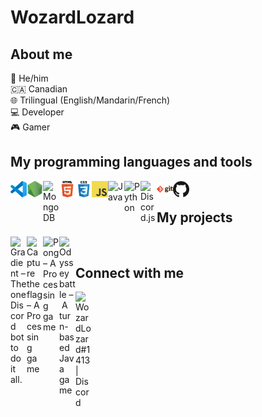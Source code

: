 # WozardLozard

## About me
👨 He/him  
🇨🇦 Canadian  
🌐 Trilingual (English/Mandarin/French)  
💻 Developer  
🎮 Gamer  

## My programming languages and tools
<img align="left" alt="Visual Studio Code" width="26px" src="https://raw.githubusercontent.com/github/explore/80688e429a7d4ef2fca1e82350fe8e3517d3494d/topics/visual-studio-code/visual-studio-code.png" />
<img align="left" alt="Node.js" width="26px" src="https://raw.githubusercontent.com/github/explore/80688e429a7d4ef2fca1e82350fe8e3517d3494d/topics/nodejs/nodejs.png" />
<img align="left" alt="MongoDB" width="26px" src="https://cdn.icon-icons.com/icons2/2415/PNG/512/mongodb_original_logo_icon_146424.png" />
<img align="left" alt="HTML5" width="26px" src="https://raw.githubusercontent.com/github/explore/80688e429a7d4ef2fca1e82350fe8e3517d3494d/topics/html/html.png" />
<img align="left" alt="CSS3" width="26px" src="https://raw.githubusercontent.com/github/explore/80688e429a7d4ef2fca1e82350fe8e3517d3494d/topics/css/css.png" />
<img align="left" alt="JavaScript" width="26px" src="https://raw.githubusercontent.com/github/explore/80688e429a7d4ef2fca1e82350fe8e3517d3494d/topics/javascript/javascript.png" />
<img align="left" alt="Java" width="26px" src="https://cdn.icon-icons.com/icons2/2415/PNG/512/java_original_logo_icon_146458.png" />
<img align="left" alt="Python" width="26px" src="https://upload.wikimedia.org/wikipedia/commons/thumb/0/0a/Python.svg/480px-Python.svg.png" />
<img align="left" alt="Discord.js" width="26px" src="https://i.imgur.com/AfFp7pu.png" />
<img align="left" alt="Git" width="26px" src="https://raw.githubusercontent.com/github/explore/80688e429a7d4ef2fca1e82350fe8e3517d3494d/topics/git/git.png" />
<img align="left" alt="GitHub" width="26px" src="https://raw.githubusercontent.com/github/explore/78df643247d429f6cc873026c0622819ad797942/topics/github/github.png" />  

<br />

## My projects
[<img align="left" alt="Gradient – The one Discord bot to do it all." width="26px" src="https://cdn.discordapp.com/avatars/683053587215024213/9871e3619fdd36d659c60052d45195b2.png" />](https://sites.google.com/view/gradient-discord/home)
[<img align="left" alt="Capture the flag – A Processing game" width="26px" src="https://d1nhio0ox7pgb.cloudfront.net/_img/g_collection_png/standard/256x256/signal_flag.png" />](https://github.com/WOZARDLOZARD/capture-the-flag)
[<img align="left" alt="Pong – A Processing game" width="26px" src="https://images-na.ssl-images-amazon.com/images/I/31aTZdQmP9L.png" />](https://github.com/WOZARDLOZARD/pong)
[<img align="left" alt="Odyssey battle – A turn-based Java game" width="26px" src="https://cdn.vox-cdn.com/thumbor/IJskYy_EJ3cH2tA40XoJ1YOQVuI=/0x0:190x190/1720x0/filters:focal(0x0:190x190):format(webp):no_upscale()/cdn.vox-cdn.com/uploads/chorus_asset/file/13047585/odyssey_veteran_icon.png" />](https://github.com/WOZARDLOZARD/odyssey-battle)  

<br />

## Connect with me
<img align="left" alt="WozardLozard#1413 | Discord" width="26px" src="https://discord.com/assets/2d20a45d79110dc5bf947137e9d99b66.svg" />
